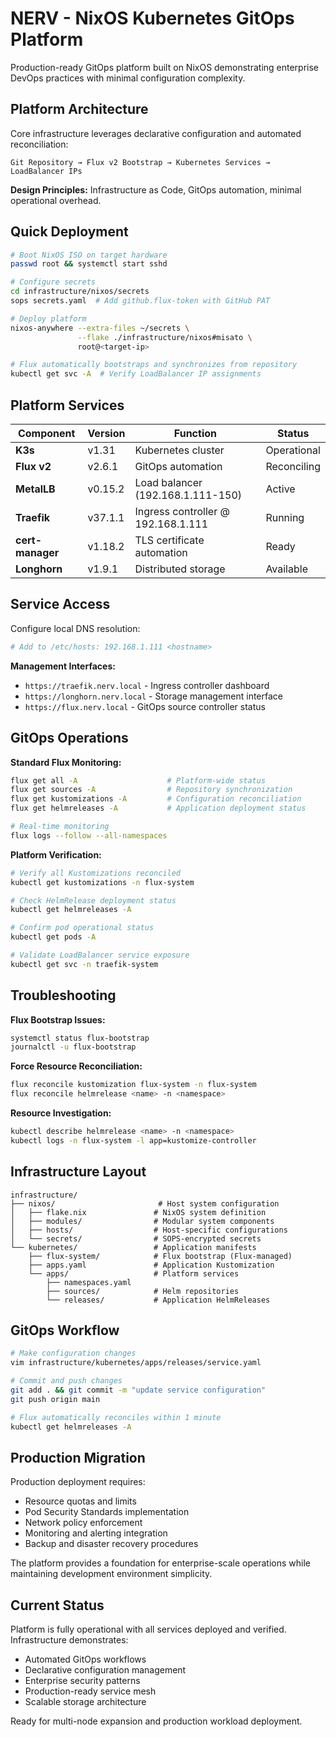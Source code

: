 # NERV - NixOS Kubernetes GitOps Platform

Production-ready GitOps platform built on NixOS demonstrating enterprise DevOps practices with minimal configuration complexity.

## Platform Architecture

Core infrastructure leverages declarative configuration and automated reconciliation:

```
Git Repository → Flux v2 Bootstrap → Kubernetes Services → LoadBalancer IPs
```

**Design Principles:** Infrastructure as Code, GitOps automation, minimal operational overhead.

## Quick Deployment

```bash
# Boot NixOS ISO on target hardware
passwd root && systemctl start sshd

# Configure secrets
cd infrastructure/nixos/secrets
sops secrets.yaml  # Add github.flux-token with GitHub PAT

# Deploy platform
nixos-anywhere --extra-files ~/secrets \
               --flake ./infrastructure/nixos#misato \
               root@<target-ip>

# Flux automatically bootstraps and synchronizes from repository
kubectl get svc -A  # Verify LoadBalancer IP assignments
```

## Platform Services

| Component | Version | Function | Status |
|-----------|---------|----------|--------|
| **K3s** | v1.31 | Kubernetes cluster | Operational |
| **Flux v2** | v2.6.1 | GitOps automation | Reconciling |
| **MetalLB** | v0.15.2 | Load balancer (192.168.1.111-150) | Active |
| **Traefik** | v37.1.1 | Ingress controller @ 192.168.1.111 | Running |
| **cert-manager** | v1.18.2 | TLS certificate automation | Ready |
| **Longhorn** | v1.9.1 | Distributed storage | Available |

## Service Access

Configure local DNS resolution:
```bash
# Add to /etc/hosts: 192.168.1.111 <hostname>
```

**Management Interfaces:**
- `https://traefik.nerv.local` - Ingress controller dashboard
- `https://longhorn.nerv.local` - Storage management interface  
- `https://flux.nerv.local` - GitOps source controller status

## GitOps Operations

**Standard Flux Monitoring:**
```bash
flux get all -A                    # Platform-wide status
flux get sources -A                # Repository synchronization
flux get kustomizations -A         # Configuration reconciliation
flux get helmreleases -A           # Application deployment status

# Real-time monitoring
flux logs --follow --all-namespaces
```

**Platform Verification:**
```bash
# Verify all Kustomizations reconciled
kubectl get kustomizations -n flux-system

# Check HelmRelease deployment status
kubectl get helmreleases -A

# Confirm pod operational status
kubectl get pods -A

# Validate LoadBalancer service exposure
kubectl get svc -n traefik-system
```

## Troubleshooting

**Flux Bootstrap Issues:**
```bash
systemctl status flux-bootstrap
journalctl -u flux-bootstrap
```

**Force Resource Reconciliation:**
```bash
flux reconcile kustomization flux-system -n flux-system
flux reconcile helmrelease <name> -n <namespace>
```

**Resource Investigation:**
```bash
kubectl describe helmrelease <name> -n <namespace>
kubectl logs -n flux-system -l app=kustomize-controller
```

## Infrastructure Layout

```
infrastructure/
├── nixos/                       # Host system configuration
│   ├── flake.nix               # NixOS system definition
│   ├── modules/                # Modular system components
│   ├── hosts/                  # Host-specific configurations
│   └── secrets/                # SOPS-encrypted secrets
└── kubernetes/                 # Application manifests
    ├── flux-system/            # Flux bootstrap (Flux-managed)
    ├── apps.yaml               # Application Kustomization
    └── apps/                   # Platform services
        ├── namespaces.yaml
        ├── sources/            # Helm repositories
        └── releases/           # Application HelmReleases
```

## GitOps Workflow

```bash
# Make configuration changes
vim infrastructure/kubernetes/apps/releases/service.yaml

# Commit and push changes
git add . && git commit -m "update service configuration"
git push origin main

# Flux automatically reconciles within 1 minute
kubectl get helmreleases -A
```

## Production Migration

Production deployment requires:
- Resource quotas and limits
- Pod Security Standards implementation
- Network policy enforcement
- Monitoring and alerting integration
- Backup and disaster recovery procedures

The platform provides a foundation for enterprise-scale operations while maintaining development environment simplicity.

## Current Status

Platform is fully operational with all services deployed and verified. Infrastructure demonstrates:
- Automated GitOps workflows
- Declarative configuration management  
- Enterprise security patterns
- Production-ready service mesh
- Scalable storage architecture

Ready for multi-node expansion and production workload deployment.